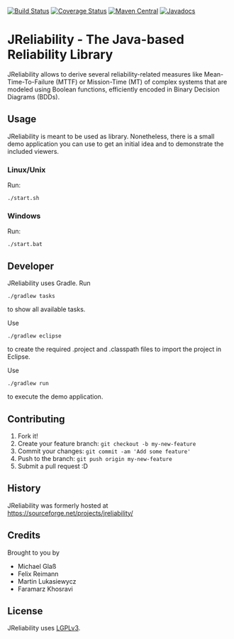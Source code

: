 [![Build Status](https://travis-ci.org/felixreimann/jreliability.svg?branch=master)](https://travis-ci.org/felixreimann/jreliability)
[![Coverage Status](https://coveralls.io/repos/github/felixreimann/jreliability/badge.svg?branch=master)](https://coveralls.io/github/felixreimann/jreliability?branch=master)
[![Maven Central](https://maven-badges.herokuapp.com/maven-central/org.jreliability/jreliability/badge.svg)](https://maven-badges.herokuapp.com/maven-central/org.jreliability/jreliability)
[![Javadocs](https://javadoc.io/badge/org.jreliability/jreliability.svg)](https://javadoc.io/doc/org.jreliability/jreliability)

# JReliability - The Java-based Reliability Library

JReliability allows to derive several reliability-related measures like Mean-Time-To-Failure (MTTF) or Mission-Time (MT) of complex systems that are modeled using Boolean functions, efficiently encoded in Binary Decision Diagrams (BDDs).

## Usage
JReliability is meant to be used as library. Nonetheless, there is a small demo application you can use to get an initial idea and to demonstrate the included viewers.

### Linux/Unix
Run:

	./start.sh

### Windows
Run:

	./start.bat

## Developer
JReliability uses Gradle. Run

	./gradlew tasks

to show all available tasks.

Use

	./gradlew eclipse

to create the required .project and .classpath files to import the project in Eclipse.

Use

	./gradlew run

to execute the demo application.

## Contributing

1. Fork it!
2. Create your feature branch: `git checkout -b my-new-feature`
3. Commit your changes: `git commit -am 'Add some feature'`
4. Push to the branch: `git push origin my-new-feature`
5. Submit a pull request :D

## History

JReliability was formerly hosted at https://sourceforge.net/projects/jreliability/

## Credits

Brought to you by
* Michael Glaß
* Felix Reimann
* Martin Lukasiewycz
* Faramarz Khosravi

## License

JReliability uses [LGPLv3](./LICENSE).
